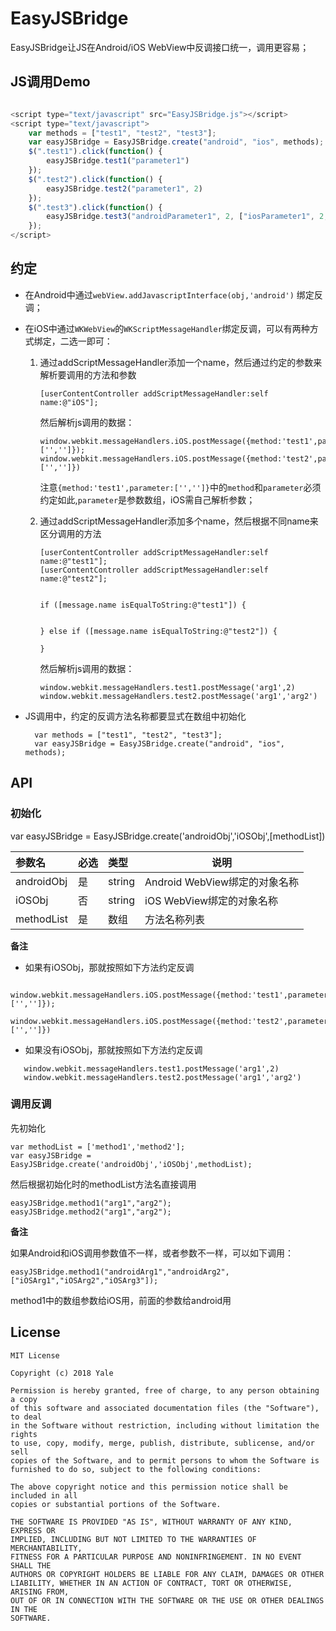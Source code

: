 # EasyJSBridge

EasyJSBridge让JS在Android/iOS WebView中反调接口统一，调用更容易；

## JS调用Demo

```JavaScript

<script type="text/javascript" src="EasyJSBridge.js"></script>
<script type="text/javascript">
    var methods = ["test1", "test2", "test3"];
    var easyJSBridge = EasyJSBridge.create("android", "ios", methods);
    $(".test1").click(function() {
        easyJSBridge.test1("parameter1")
    });
    $(".test2").click(function() {
        easyJSBridge.test2("parameter1", 2)
    });
    $(".test3").click(function() {
        easyJSBridge.test3("androidParameter1", 2, ["iosParameter1", 2, "3"])
    });
</script>


```
## 约定

- 在Android中通过`webView.addJavascriptInterface(obj,'android')` 绑定反调；
- 在iOS中通过`WKWebView`的`WKScriptMessageHandler`绑定反调，可以有两种方式绑定，二选一即可： 
  
  1. 通过addScriptMessageHandler添加一个name，然后通过约定的参数来解析要调用的方法和参数

        ```
        [userContentController addScriptMessageHandler:self name:@"iOS"]; 

        ```

        然后解析js调用的数据：

        ```
        window.webkit.messageHandlers.iOS.postMessage({method:'test1',parameter:['','']});
        window.webkit.messageHandlers.iOS.postMessage({method:'test2',parameter:['','']})
        ```
       注意`{method:'test1',parameter:['','']}`中的`method`和`parameter`必须约定如此,`parameter`是参数数组，iOS需自己解析参数；

  2. 通过addScriptMessageHandler添加多个name，然后根据不同name来区分调用的方法

       ```
       [userContentController addScriptMessageHandler:self name:@"test1"];
       [userContentController addScriptMessageHandler:self name:@"test2"]; 

       ```

       ```
   
       if ([message.name isEqualToString:@"test1"]) {
  
    
       } else if ([message.name isEqualToString:@"test2"]) {
     
       }
       ```
   
       然后解析js调用的数据：

       ```
       window.webkit.messageHandlers.test1.postMessage('arg1',2)
       window.webkit.messageHandlers.test2.postMessage('arg1','arg2')
       ```
- JS调用中，约定的反调方法名称都要显式在数组中初始化

  ```
    var methods = ["test1", "test2", "test3"];
    var easyJSBridge = EasyJSBridge.create("android", "ios", methods);
  ```

## API

### 初始化

var easyJSBridge = EasyJSBridge.create('androidObj','iOSObj',[methodList])

|参数名|必选|类型|说明|
|:----    |:---|:----- |-----   |
|androidObj |是  |string |Android WebView绑定的对象名称  |
|iOSObj |否  |string | iOS WebView绑定的对象名称    |
|methodList     |是  |数组 | 方法名称列表    |

**备注** 

- 如果有iOSObj，那就按照如下方法约定反调
  
 ```
    window.webkit.messageHandlers.iOS.postMessage({method:'test1',parameter:['','']});
    window.webkit.messageHandlers.iOS.postMessage({method:'test2',parameter:['','']})
 ```

- 如果没有iOSObj，那就按照如下方法约定反调

 ```
    window.webkit.messageHandlers.test1.postMessage('arg1',2)
    window.webkit.messageHandlers.test2.postMessage('arg1','arg2')
 ```

### 调用反调

先初始化

```
var methodList = ['method1','method2'];
var easyJSBridge = EasyJSBridge.create('androidObj','iOSObj',methodList);

```

然后根据初始化时的methodList方法名直接调用

```
easyJSBridge.method1("arg1","arg2");
easyJSBridge.method2("arg1","arg2");
```

**备注** 

如果Android和iOS调用参数值不一样，或者参数不一样，可以如下调用：

```
easyJSBridge.method1("androidArg1","androidArg2",["iOSArg1","iOSArg2","iOSArg3"]);
```
method1中的数组参数给iOS用，前面的参数给android用


## License

```
MIT License

Copyright (c) 2018 Yale

Permission is hereby granted, free of charge, to any person obtaining a copy
of this software and associated documentation files (the "Software"), to deal
in the Software without restriction, including without limitation the rights
to use, copy, modify, merge, publish, distribute, sublicense, and/or sell
copies of the Software, and to permit persons to whom the Software is
furnished to do so, subject to the following conditions:

The above copyright notice and this permission notice shall be included in all
copies or substantial portions of the Software.

THE SOFTWARE IS PROVIDED "AS IS", WITHOUT WARRANTY OF ANY KIND, EXPRESS OR
IMPLIED, INCLUDING BUT NOT LIMITED TO THE WARRANTIES OF MERCHANTABILITY,
FITNESS FOR A PARTICULAR PURPOSE AND NONINFRINGEMENT. IN NO EVENT SHALL THE
AUTHORS OR COPYRIGHT HOLDERS BE LIABLE FOR ANY CLAIM, DAMAGES OR OTHER
LIABILITY, WHETHER IN AN ACTION OF CONTRACT, TORT OR OTHERWISE, ARISING FROM,
OUT OF OR IN CONNECTION WITH THE SOFTWARE OR THE USE OR OTHER DEALINGS IN THE
SOFTWARE.
```